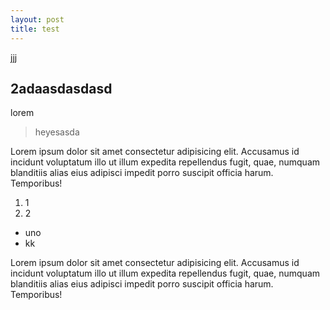 ```yaml
---
layout: post
title: test
---
```

jjj

## 2adaasdasdasd

lorem

> heyesasda

Lorem ipsum dolor sit amet consectetur adipisicing elit. Accusamus id incidunt voluptatum illo ut illum expedita repellendus fugit, quae, numquam blanditiis alias eius adipisci impedit porro suscipit officia harum. Temporibus!

1. 1
2. 2

* uno
* kk

 Lorem ipsum dolor sit amet consectetur adipisicing elit. Accusamus id incidunt voluptatum illo ut illum expedita repellendus fugit, quae, numquam blanditiis alias eius adipisci impedit porro suscipit officia harum. Temporibus!
